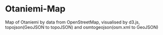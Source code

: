 # Otaniemi-Map
Map of Otaniemi by data from OpenStreetMap, visualised by d3.js, topojson(GeoJSON to topoJSON) and osmtogeojson(osm.xml to GeoJSON)
